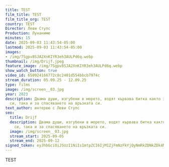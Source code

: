 ```yaml
---
title: TEST
film_title: TEST
film_title_org: TEST
country: TEST
Director: Леви Ступс
Production: Лунаниме
minutes: 15
date: 2025-09-03 11:43:54-05:00
lastmod: 2025-09-03 11:43:54-05:00
images:
- /img/7Sgpv8SJA2XnKIYR3eh3AULPd6q.webp
thumbnail: /img/Drijf.jpeg
feature_image: /img/7Sgpv8SJA2XnKIYR3eh3AULPd6q.webp
show_watch_button: true
video_id: 650924166772c8c2401d554bbcb7974c
stream_duration: 05.09.25 - 12.09.25
type: films
image: /img/screen__03.jpg
year: 2023
description: Двама души, изгубени в морето, водят кървава битка както за оцеляването
  си, така и за спасяването на връзката си.
text_author: интервю с Леви Ступс
seo:
  title: Drijf
  description: Двама души, изгубени в морето, водят кървава битка както за оцеляването
    си, така и за спасяването на връзката си.
  image: /img/screen__03.jpg
  stream_start: 2025-09-05
  stream_end: 2025-09-12
signed_token: eyJhbGciOiJSUzI1NiIsImtpZCI6IjM1ZjFmNzFkYjQyNmRkZDNkZDk4NGZjMzdlZTllOGJmIn0.eyJzdWIiOiI2NTA5MjQxNjY3NzJjOGMyNDAxZDU1NGJiY2I3OTc0YyIsImtpZCI6IjM1ZjFmNzFkYjQyNmRkZDNkZDk4NGZjMzdlZTllOGJmIiwiZXhwIjoiMTc1NzU5Mjc5NyIsIm5iZiI6IjE3NTc1MDI3OTcifQ.Ql2IfA7sDi44cQhj6UFDpg1ZSQtTBUJFPWYSf_5Ky6NfOrovqy2pg4hl4rYAf9cJNa-yFy019urEUhpsfO3qeQ-FSf59yH1TXe5YARpXz3bnV46Q4eJn5C0SX_SWa6LXZxOpCb5ZjkdUFZ-79lQG32gvXi6dXhvEgtNS18EpFU0bVdSBHYuUeddc65dNyuiDF66j5drcX33txqdJ0xNsxqDdneNHHn6i6bwtVllNE-g4E4-8s66WgAZYS9ECukBezv4UxBiL0yiNlaay0g3kI8djkHRkAGppO_RaS_5QksE2801NWXqqXUSU4_TIov2z6R8rEKkW7W_EkzrT6VfdRA
---
```

TEST